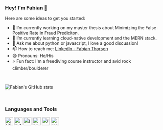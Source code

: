 ### Hey! I'm Fabian 👋

Here are some ideas to get you started:

- 🔭 I’m currently working on my master thesis about Minimizing the False-Positive Rate in Fraud Prediciton.
- 🌱 I’m currently learning cloud-native development and the MERN stack.
- 💬 Ask me about python or javascript, I love a good discussion!
- 📫 How to reach me: [LinkedIn - Fabian Thorsen](https://www.linkedin.com/in/fabian-thorsen-75591b113/)
- 😄 Pronouns: He/His
- ⚡ Fun fact: I'm a freediving course instructor and avid rock climber/boulderer

<br/>

![Fabian's GitHub stats](https://github-readme-stats.vercel.app/api?username=Fabianthorsen&show_icons=true&theme=graywhite)

<br />

### Languages and Tools
<p float="left">
  <img alt="VS Code" width="26px" src="https://upload.wikimedia.org/wikipedia/commons/thumb/9/9a/Visual_Studio_Code_1.35_icon.svg/1024px-Visual_Studio_Code_1.35_icon.svg.png" />
  <img alt="python" width="26px" src="https://lh3.googleusercontent.com/proxy/L9d6AAYLPzR85t5LtWygspRxF5rMkxKfnHqbs272VRhLULTDeus4bpCR1ht_G7R8sB6d4hKHBlVDQppEecMfRurxu9LRBzCFcxI" />
  <img alt="javascript" width="26px" src="https://upload.wikimedia.org/wikipedia/commons/6/6a/JavaScript-logo.png" />
  <img alt="nodejs" width="26px" src="https://nodejs.org/static/images/logo-hexagon-card.png" />
  <img alt="react" width="26px" src="https://cdn4.iconfinder.com/data/icons/logos-3/600/React.js_logo-512.png" />
  <img alt="mongodb" width="26px" src="https://img.icons8.com/color/452/mongodb.png" />
</p>
